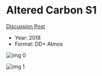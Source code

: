 # Altered Carbon S1

[Discussion Post](https://www.avsforum.com/threads/bass-eq-for-filtered-movies.2995212/post-56816638)

* Year: 2018
* Format: DD+ Atmos

![img 0](https://i.imgur.com/cMuMvcQ.jpg)

![img 1](https://i.imgur.com/Ky1frYU.jpg)

